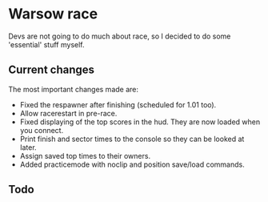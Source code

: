 # Warsow race

Devs are not going to do much about race, so I decided to do some 'essential'
stuff myself.

## Current changes

The most important changes made are:

* Fixed the respawner after finishing (scheduled for 1.01 too).
* Allow racerestart in pre-race.
* Fixed displaying of the top scores in the hud. They are now loaded when you
	connect.
* Print finish and sector times to the console so they can be looked at later.
* Assign saved top times to their owners.
* Added practicemode with noclip and position save/load commands.

## Todo
